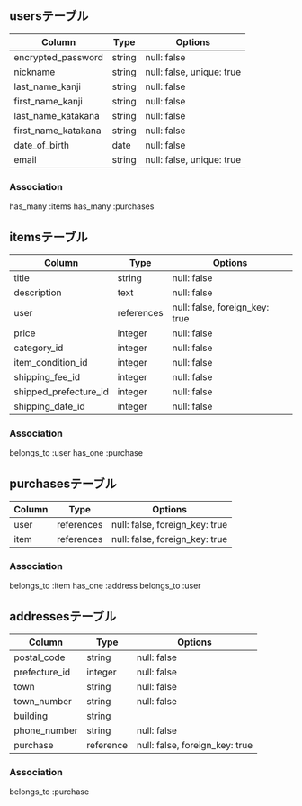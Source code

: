 ## usersテーブル
| Column               | Type       | Options                        |
| -------------------- | ---------- | ------------------------------ |
| encrypted_password   | string     | null: false                    |
| nickname             | string     | null: false, unique: true      |
| last_name_kanji      | string     | null: false                    |
| first_name_kanji     | string     | null: false                    | 
| last_name_katakana   | string     | null: false                    |
| first_name_katakana  | string     | null: false                    |
| date_of_birth        | date       | null: false                    |
| email                | string     | null: false, unique: true      |

### Association
has_many :items
has_many :purchases


##  itemsテーブル
| Column                | Type       | Options                        |
| --------------------- | ---------- | ------------------------------ | 
| title                 | string     | null: false                    |
| description           | text       | null: false                    |
| user                  | references | null: false, foreign_key: true | 
| price                 | integer    | null: false                    |
| category_id           | integer    | null: false                    |
| item_condition_id     | integer    | null: false                    |
| shipping_fee_id       | integer    | null: false                    |
| shipped_prefecture_id | integer    | null: false                    |
| shipping_date_id      | integer    | null: false                    |

### Association
belongs_to :user
has_one :purchase


## purchasesテーブル
| Column            | Type       | Options                        |
| ----------------- | ---------- | ------------------------------ |
| user              | references | null: false, foreign_key: true |
| item              | references | null: false, foreign_key: true |

### Association
belongs_to :item
has_one :address
belongs_to :user


## addressesテーブル
| Column        | Type       | Options                        |
| ------------- | ---------- | ------------------------------ |
| postal_code   | string     | null: false                    |
| prefecture_id | integer    | null: false                    |
| town          | string     | null: false                    |
| town_number   | string     | null: false                    |
| building      | string     |                                |
| phone_number  | string     | null: false                    |
| purchase      | reference  | null: false, foreign_key: true |

### Association
belongs_to :purchase
